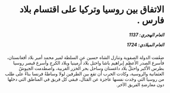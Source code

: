<h1 dir="rtl">الاتفاق بين روسيا وتركيا على اقتسام بلاد فارس .</h1>

<h5 dir="rtl">العام الهجري:  1137

العام الميلادي: 1724

</h5>

<p dir="rtl">ضعُفت الدولة الصفوية وتنازل الشاه حسين عن السلطة لمير محمد أمير بلاد أفغانستان، فأسرع الصدر الأعظم إبراهيم باشا واحتل بلاد أرمينيا وبلاد الكرج وأسرع قيصر روسيا بطرس الأكبر واحتلَّ بلاد داغستان وساحل بحر الخزر الغربية، واصطدمت الجيوشُ العثمانية والروسية، وكادت الحرب أن تقع بين الطرفين لولا وساطةُ فرنسا بناءً على طلب من روسيا التي وجَدت نفسها عاجزة عن القتال، فبقي كل فريق في المناطق التي دخلها دون معارضةِ الفريق الآخر.</p></br>
